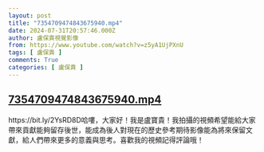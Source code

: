 ```yaml
---
layout: post
title: "7354709474843675940.mp4"
date: 2024-07-31T20:57:46.000Z
author: 盧保貴視覺影像
from: https://www.youtube.com/watch?v=z5yA1UjPXnU
tags: [ 盧保貴 ]
comments: True
categories: [ 盧保貴 ]
---
```

<!--1722459466000-->
[7354709474843675940.mp4](https://www.youtube.com/watch?v=z5yA1UjPXnU)
------

<div>
https://bit.ly/2YsRD8D哈嘍，大家好！我是盧寶貴！我拍攝的視頻希望能給大家帶來貢獻能夠留存後世，能成為後人對現在的歷史參考期待影像能為將來保留文獻，給人們帶來更多的意義與思考。喜歡我的視頻記得評論哦！
</div>
